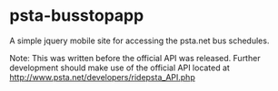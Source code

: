 psta-busstopapp
===============

A simple jquery mobile site for accessing the psta.net bus schedules. 

Note:  This was written before the official API was released.  Further development should make use of the official API located at http://www.psta.net/developers/ridepsta_API.php
